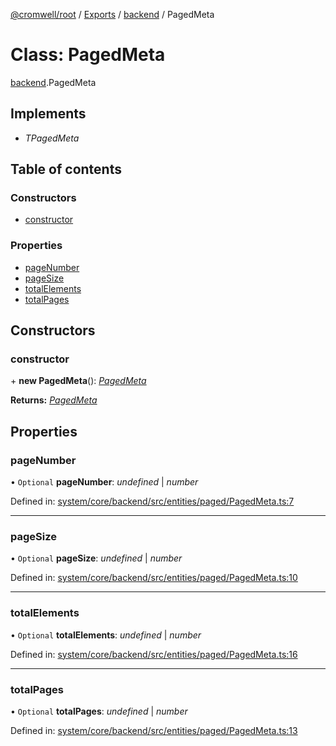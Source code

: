 [@cromwell/root](../README.md) / [Exports](../modules.md) / [backend](../modules/backend.md) / PagedMeta

# Class: PagedMeta

[backend](../modules/backend.md).PagedMeta

## Implements

* *TPagedMeta*

## Table of contents

### Constructors

- [constructor](backend.pagedmeta.md#constructor)

### Properties

- [pageNumber](backend.pagedmeta.md#pagenumber)
- [pageSize](backend.pagedmeta.md#pagesize)
- [totalElements](backend.pagedmeta.md#totalelements)
- [totalPages](backend.pagedmeta.md#totalpages)

## Constructors

### constructor

\+ **new PagedMeta**(): [*PagedMeta*](backend.pagedmeta.md)

**Returns:** [*PagedMeta*](backend.pagedmeta.md)

## Properties

### pageNumber

• `Optional` **pageNumber**: *undefined* \| *number*

Defined in: [system/core/backend/src/entities/paged/PagedMeta.ts:7](https://github.com/CromwellCMS/Cromwell/blob/8568c07/system/core/backend/src/entities/paged/PagedMeta.ts#L7)

___

### pageSize

• `Optional` **pageSize**: *undefined* \| *number*

Defined in: [system/core/backend/src/entities/paged/PagedMeta.ts:10](https://github.com/CromwellCMS/Cromwell/blob/8568c07/system/core/backend/src/entities/paged/PagedMeta.ts#L10)

___

### totalElements

• `Optional` **totalElements**: *undefined* \| *number*

Defined in: [system/core/backend/src/entities/paged/PagedMeta.ts:16](https://github.com/CromwellCMS/Cromwell/blob/8568c07/system/core/backend/src/entities/paged/PagedMeta.ts#L16)

___

### totalPages

• `Optional` **totalPages**: *undefined* \| *number*

Defined in: [system/core/backend/src/entities/paged/PagedMeta.ts:13](https://github.com/CromwellCMS/Cromwell/blob/8568c07/system/core/backend/src/entities/paged/PagedMeta.ts#L13)
